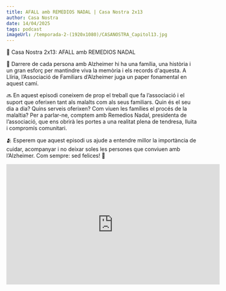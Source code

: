```yaml
---
title: AFALL amb REMEDIOS NADAL | Casa Nostra 2x13
author: Casa Nostra
date: 14/04/2025
tags: podcast
imageUrl: /temporada-2-(1920x1080)/CASANOSTRA_Capitol13.jpg
---
```


<p>🏡 Casa Nostra 2x13: AFALL amb REMEDIOS NADAL</p>

<p>🧠 Darrere de cada persona amb Alzheimer hi ha una família, una història i un gran esforç per mantindre viva la memòria i els records d&#39;aquesta. A Llíria, l’Associació de Familiars d’Alzheimer juga un paper fonamental en aquest camí.</p>

<p>🔜 En aquest episodi coneixem de prop el treball que fa l’associació i el suport que oferixen tant als malalts com als seus familiars. Quin és el seu dia a dia? Quins serveis oferixen? Com viuen les famílies el procés de la malaltia? Per a parlar-ne, comptem amb Remedios Nadal, presidenta de l’associació, que ens obrirà les portes a una realitat plena de tendresa, lluita i compromís comunitari.</p>

<p>🫂 Esperem que aquest episodi us ajude a entendre millor la importància de cuidar, acompanyar i no deixar soles les persones que conviuen amb l’Alzheimer. Com sempre: sed felices! 🩵</p>

<iframe width="560" height="315" src="https://www.youtube.com/embed/9QWqjeaWz-w?si=G0QBj8nOuoW-iGCu" title="YouTube video player" frameborder="0" allow="accelerometer; autoplay; clipboard-write; encrypted-media; gyroscope; picture-in-picture; web-share" referrerpolicy="strict-origin-when-cross-origin" allowfullscreen></iframe>